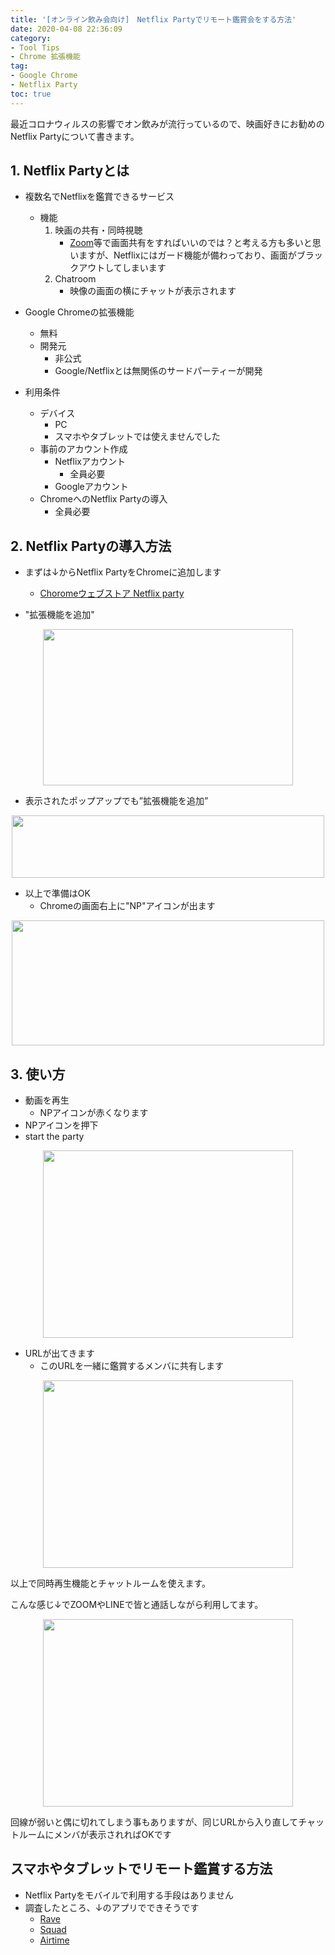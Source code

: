 ```yaml
---
title: '[オンライン飲み会向け]　Netflix Partyでリモート鑑賞会をする方法'
date: 2020-04-08 22:36:09
category: 
- Tool Tips
- Chrome 拡張機能
tag: 
- Google Chrome
- Netflix Party
toc: true
---
```


最近コロナウィルスの影響でオン飲みが流行っているので、映画好きにお勧めのNetflix Partyについて書きます。

<!-- toc -->

## 1. Netflix Partyとは

- 複数名でNetflixを鑑賞できるサービス
    - 機能
        1. 映画の共有・同時視聴
            - [Zoom](https://zoom.us/jp-jp/meetings.html)等で画面共有をすればいいのでは？と考える方も多いと思いますが、Netflixにはガード機能が備わっており、画面がブラックアウトしてしまいます
        2. Chatroom
            - 映像の画面の横にチャットが表示されます

- Google Chromeの拡張機能
    - 無料
    - 開発元
        - 非公式
        - Google/Netflixとは無関係のサードパーティーが開発

- 利用条件
    - デバイス
        - PC
        - スマホやタブレットでは使えませんでした
    - 事前のアカウント作成
        - Netflixアカウント
            - 全員必要
        - Googleアカウント
    - ChromeへのNetflix Partyの導入
        - 全員必要

## 2. Netflix Partyの導入方法
- まずは↓からNetflix PartyをChromeに追加します
    - [Choromeウェブストア Netflix party](https://chrome.google.com/webstore/detail/netflix-party/oocalimimngaihdkbihfgmpkcpnmlaoa?hl=ja)

- "拡張機能を追加"

<div style="text-align:center;">
<img src="https://user-images.githubusercontent.com/41946222/78471347-9c8e5100-776b-11ea-9d38-d498b762a3b3.png" height="250px" width="400px">
</div>

- 表示されたポップアップでも”拡張機能を追加”

<div style="text-align:center;">
<img src="https://user-images.githubusercontent.com/41946222/78471407-0f97c780-776c-11ea-972b-939a097014ea.png" height="100px" width="500px">  
</div>

  
- 以上で準備はOK
    - Chromeの画面右上に"NP"アイコンが出ます
  
<div style="text-align:center;">
<img src="https://user-images.githubusercontent.com/41946222/78471548-08bd8480-776d-11ea-98b6-455502dc5600.png" height="200px" width="500px">
</div>

## 3. 使い方

- 動画を再生
    - NPアイコンが赤くなります
- NPアイコンを押下
- start the party

<div style="text-align:center;">
<img src="https://user-images.githubusercontent.com/41946222/78471645-d06a7600-776d-11ea-8c07-f368f8d177a1.png" height="300px" width="400px">
</div>

- URLが出てきます
    - このURLを一緒に鑑賞するメンバに共有します

<div style="text-align:center;">
<img src="https://user-images.githubusercontent.com/41946222/78471660-f1cb6200-776d-11ea-935d-c7400c356052.png" height="300px" width="400px">
</div>

以上で同時再生機能とチャットルームを使えます。  
  
こんな感じ↓でZOOMやLINEで皆と通話しながら利用してます。

<div style="text-align:center;">
<img src="https://user-images.githubusercontent.com/41946222/78789272-dff4f380-79e7-11ea-9b02-46cf4b40cb8e.png" height="300px" width="400px">
</div>

回線が弱いと偶に切れてしまう事もありますが、同じURLから入り直してチャットルームにメンバが表示されればOKです

## スマホやタブレットでリモート鑑賞する方法
- Netflix Partyをモバイルで利用する手段はありません
- 調査したところ、↓のアプリでできそうです
    - [Rave](https://rave.io/)
    - [Squad](https://squadapp.io/)
    - [Airtime](https://airtime.com/)
